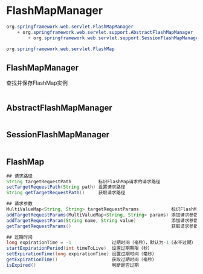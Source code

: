 # FlashMapManager

```java
org.springframework.web.servlet.FlashMapManager
    + org.springframework.web.servlet.support.AbstractFlashMapManager
        + org.springframework.web.servlet.support.SessionFlashMapManager

org.springframework.web.servlet.FlashMap
```

## FlashMapManager

查找并保存FlashMap实例

```java

```

## AbstractFlashMapManager

```java

```

## SessionFlashMapManager

```java

```

## FlashMap

```java
## 请求路径
String targetRequestPath          标识FlashMap请求的请求路径
setTargetRequestPath(String path) 设置请求路径
String getTargetRequestPath()     获取请求路径

## 请求参数
MultiValueMap<String, String> targetRequestParams            标识FlashMap请求的请求参数
addTargetRequestParams(MultiValueMap<String, String> params) 添加请求参数
addTargetRequestParam(String name, String value)             添加请求参数
getTargetRequestParams()                                     获取请求参数

## 过期时间
long expirationTime = -1               过期时间（毫秒），默认为-1（永不过期）
startExpirationPeriod(int timeToLive)  设置过期期限（秒）
setExpirationTime(long expirationTime) 设置过期时间（毫秒）
getExpirationTime()                    获取过期时间（毫秒）
isExpired()                            判断是否过期
```




